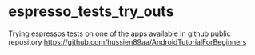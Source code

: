 # espresso_tests_try_outs
Trying espressos tests on one of the apps available in github public repository https://github.com/hussien89aa/AndroidTutorialForBeginners

